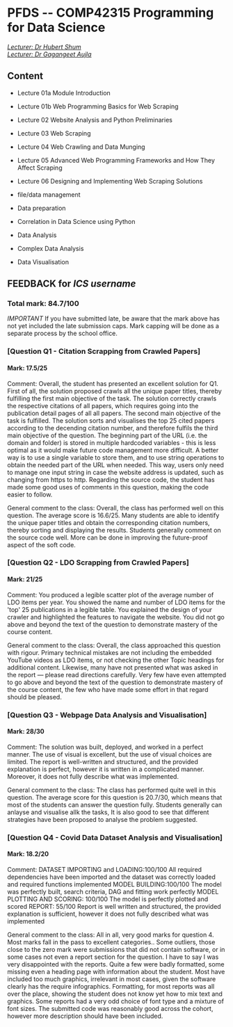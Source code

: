 # PFDS -- COMP42315 Programming for Data Science
*[Lecturer: Dr Hubert Shum](http://hubertshum.com)*  
*[Lecturer: Dr Gagangeet Aujla](https://www.dur.ac.uk/research/directory/staff/?mode=staff&id=19534)* 

## Content
- Lecture 01a Module Introduction
- Lecture 01b Web Programming Basics for Web Scraping
- Lecture 02 Website Analysis and Python Preliminaries
- Lecture 03 Web Scraping
- Lecture 04 Web Crawling and Data Munging
- Lecture 05 Advanced Web Programming Frameworks and How They Affect Scraping
- Lecture 06 Designing and Implementing Web Scraping Solutions

- file/data management 
- Data preparation 
- Correlation in Data Science using Python
- Data Analysis
- Complex Data Analysis
- Data Visualisation
 
 ## FEEDBACK for *ICS username*
 ### Total mark: 84.7/100
 *IMPORTANT* If you have submitted late, be aware that the mark above has not yet included the late submission caps. Mark capping will be done as a separate process by the school office.
 
 
 ### [Question Q1 - Citation Scrapping from Crawled Papers]
 
 #### Mark: 17.5/25
 
 Comment: Overall, the student has presented an excellent solution for Q1. First of all, the solution proposed crawls all the unique paper titles, thereby fulfilling the first main objective of the task. The solution correctly crawls the respective citations of all papers, which requires going into the publication detail pages of all all papers. The second main objective of the task is fulfilled. The solution sorts and visualises the top 25 cited papers according to the decending citation number, and therefore fulfils the third main objective of the question. The beginning part of the URL (i.e. the domain and folder) is stored in multiple hardcoded variables - this is less optimal as it would make future code management more difficult. A better way is to use a single variable to store them, and to use string operations to obtain the needed part of the URL when needed. This way, users only need to manage one input string in case the website address is updated, such as changing from https to http. Regarding the source code, the student has made some good uses of comments in this question, making the code easier to follow. 
 
 General comment to the class: Overall, the class has performed well on this question. The average score is 16.6/25. Many students are able to identify the unique paper titles and obtain the corresponding citation numbers, thereby sorting and displaying the results. Students generally comment on the source code well. More can be done in improving the future-proof aspect of the soft code.
 
 ### [Question Q2 - LDO Scrapping from Crawled Papers]
 
 #### Mark: 21/25
 
 Comment: You produced a legible scatter plot of the average number of LDO items per year. You showed the name and number of LDO items for the 'top' 25 publications in a legible table. You explained the design of your crawler and highlighted the features to navigate the website. You did not go above and beyond the text of the question to demonstrate mastery of the course content.
 
 General comment to the class: Overall, the class approached this question with rigour. Primary technical mistakes are not including the embedded YouTube videos as LDO items, or not checking the other Topic headings for additional content. Likewise, many have not presented what was asked in the report — please read directions carefully. Very few have even attempted to go above and beyond the text of the question to demonstrate mastery of the course content, the few who have made some effort in that regard should be pleased.
 
### [Question Q3 - Webpage Data Analysis and Visualisation]
 
#### Mark: 28/30
 
 Comment: The solution was built, deployed, and worked in a perfect manner. The use of visual is excellent, but the use of visual choices are limited. The report is well-written and structured, and the provided explanation is perfect, however it is written in a complicated manner. Moreover, it does not fully describe what was implemented.
 
 General comment to the class: The class has performed quite well in this question. The average score for this question is 20.7/30, which means that most of the students can answer the question fully. Students generally can anlayse and visualise allk the tasks, It is also good to see that different strategies have been proposed to analyse the problem suggested.
 
### [Question Q4 - Covid Data Dataset Analysis and Visualisation]
 
#### Mark: 18.2/20
 
 Comment: DATASET IMPORTING and LOADING:100/100
 All required dependencies have been imported and the dataset was correctly loaded and required functions implemented
 MODEL BUILDING:100/100
 The model was perfectly built, search criteria, DAG and fitting work perfectly
 MODEL PLOTTING AND SCORING: 100/100
 The model is perfectly plotted and scored
 REPORT: 55/100
 Report is well written and structured, the provided explanation is sufficient, however it does not fully described what was implemented 
 
 General comment to the class: All in all, very good marks for question 4. Most marks fall in the pass to excellent categories.. Some outliers, those close to the zero mark were submissions that did not contain software, or in some cases not even a report section for the question.
 I have to say I was very disappointed with the reports. Quite a few were badly formatted, some missing even a heading page with information about the student. Most have included too much graphics, irrelevant in most cases, given the software clearly has the require infographics. Formatting, for most reports was all over the place, showing the student does not know yet how to mix text and graphics. Some reports had a very odd choice of font type and a mixture of font sizes. The submitted code was reasonably good across the cohort, however more description should have been included.




